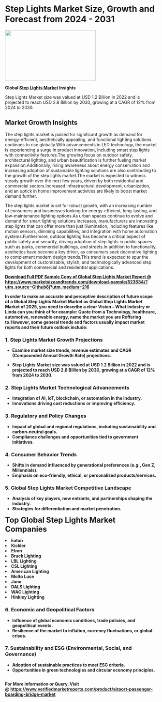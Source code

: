 <H1>Step Lights Market Size, Growth and Forecast from 2024 - 2031</H1><img class="aligncenter size-medium wp-image-584254" src="https://thirdeyenews.in/wp-content/uploads/2024/09/Global-Market-Research-300x168.jpeg" alt="" width="300" height="168" /><p><strong>Global&nbsp;<a href="https://www.marketsizeandtrends.com/download-sample/523534/?utm_source=Github8j?utm_medium=216">Step Lights Market</a> Insights</strong></p><p>Step Lights Market size was valued at USD 1.2 Billion in 2022 and is projected to reach USD 2.8 Billion by 2030, growing at a CAGR of 12% from 2024 to 2030.</p><p><h2>Market Growth Insights</h2> <p>The step lights market is poised for significant growth as demand for energy-efficient, aesthetically appealing, and functional lighting solutions continues to rise globally.With advancements in LED technology, the market is experiencing a surge in product innovation, including smart step lights with connectivity features.The growing focus on outdoor safety, architectural lighting, and urban beautification is further fueling market expansion.Additionally, rising awareness about energy conservation and increasing adoption of sustainable lighting solutions are also contributing to the growth of the step lights market.The market is expected to witness steady growth over the next few years, driven by both residential and commercial sectors.Increased infrastructural development, urbanization, and an uptick in home improvement activities are likely to boost market demand further.</p> <p><strong><a href="#"></a></strong></p> <p>The step lights market is set for robust growth, with an increasing number of consumers and businesses looking for energy-efficient, long-lasting, and low-maintenance lighting options.As urban spaces continue to evolve and demand for smart lighting solutions increases, manufacturers are innovating step lights that can offer more than just illumination, including features like motion sensors, dimming capabilities, and integration with home automation systems.Furthermore, outdoor lighting has become a critical aspect of public safety and security, driving adoption of step lights in public spaces such as parks, commercial buildings, and streets.In addition to functionality, aesthetics have become a key driver, as consumers seek decorative lighting to complement modern design trends.This trend is expected to spur the development of customizable, stylish, and technologically advanced step lights for both commercial and residential applications.</p> <p><strong><a href="#"></p><p><span class=""><strong>Download Full PDF Sample Copy of Global Step Lights Market Report</strong> @ <a href="https://www.marketsizeandtrends.com/download-sample/523534/?utm_source=Github8j?utm_medium=216" target="_blank">https://www.marketsizeandtrends.com/download-sample/523534/?utm_source=Github8j?utm_medium=216</a></span></p><p>In order to make an accurate and perceptive description of future scope of a Global&nbsp;Step Lights Market Market as Global&nbsp;Step Lights Market Market of 2025, you need to describe a clear Vision &ndash; What Industry or Linda can you think of for example: Quote from a Technology, healthcare, automotive, renewable energy, name the market you are Reffering to.However, some general trends and factors usually impact market reports and their future outlook include:</p><h3>1.&nbsp;<strong>Step Lights Market Growth Projections</strong></h3><ul><li>Examine market size trends, revenue estimates and CAGR (Compounded Annual Growth Rate) projections.</li><li><p>Step Lights Market size was valued at USD 1.2 Billion in 2022 and is projected to reach USD 2.8 Billion by 2030, growing at a CAGR of 12% from 2024 to 2030.</p></li></ul><h3>2.&nbsp;<strong>Step Lights Market Technological Advancements</strong></h3><ul><li>Integration of AI, IoT, blockchain, or automation in the industry.</li><li>Innovations driving cost reductions or improving efficiency.</li></ul><h3>3.&nbsp;<strong>Regulatory and Policy Changes</strong></h3><ul><li>Impact of global and regional regulations, including sustainability and carbon-neutral goals.</li><li>Compliance challenges and opportunities tied to government initiatives.</li></ul><h3>4.&nbsp;<strong>Consumer Behavior Trends</strong></h3><ul><li>Shifts in demand influenced by generational preferences (e.g., Gen Z, Millennials).</li><li>Emphasis on eco-friendly, ethical, or personalized products/services.</li></ul><h3>5.&nbsp;<strong>Global Step Lights Market Competitive Landscape</strong></h3><ul><li>Analysis of key players, new entrants, and partnerships shaping the industry.</li><li>Strategies for differentiation and market penetration.</li></ul><p data-pm-slice="1 1 []"><span style="color: inherit; font-family: inherit; font-size: 25px;">Top Global Step Lights Market Companies</span></p><div class="" data-test-id=""><p><li>Eaton</li><li> Kickler</li><li> Etron</li><li> Bruck Lighting</li><li> LBL Lighting</li><li> CSL Lighting</li><li> American Lighting</li><li> Molto Luce</li><li> Juno</li><li> DALS Lighting</li><li> WAC Lighting</li><li> Hinkley Lighting</li></p></div><h3>6.&nbsp;<strong>Economic and Geopolitical Factors</strong></h3><ul><li>Influence of global economic conditions, trade policies, and geopolitical events.</li><li>Resilience of the market to inflation, currency fluctuations, or global crises.</li></ul><h3>7.&nbsp;<strong>Sustainability and ESG (Environmental, Social, and Governance)</strong></h3><ul><li>Adoption of sustainable practices to meet ESG criteria.</li><li>Opportunities in green technologies and circular economy principles.</li></ul><h2><strong style="font-size: 14px;">For More Information or Query, Visit @&nbsp;</strong><a style="background-color: #ffffff; font-size: 14px;" href="https://www.marketsizeandtrends.com/report/step-lights-market/" target="_blank">https://www.verifiedmarketreports.com/product/airport-passenger-boarding-bridge-market</a></h2>